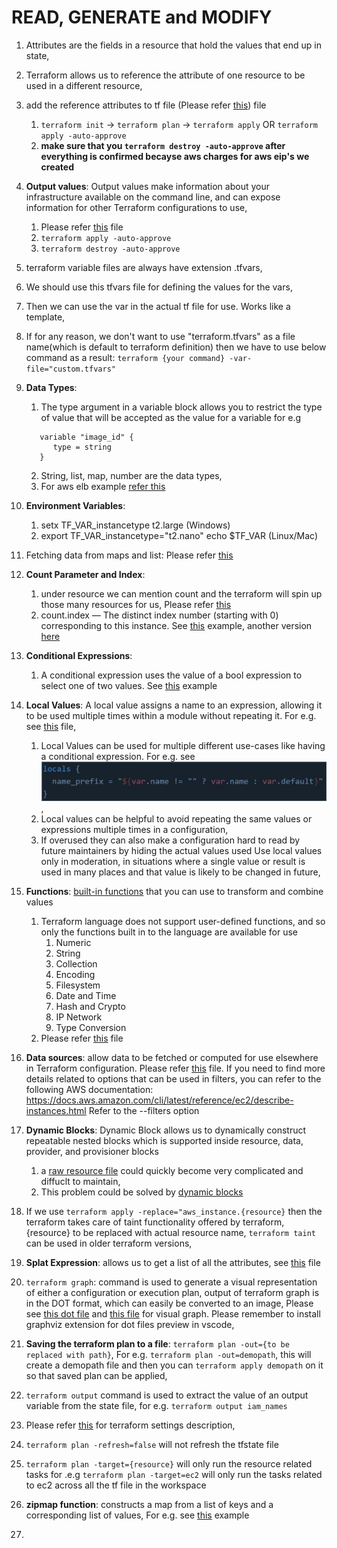 # READ, GENERATE and MODIFY

1. Attributes are the fields in a resource that hold the values that end up in state,
2. Terraform allows us to reference the attribute of one resource to be used in a
different resource,
3. add the reference attributes to tf file (Please refer [this](./reference-attributes.tf)) file
   1. `terraform init` -> `terraform plan` -> `terraform apply` OR  `terraform apply -auto-approve`
   2. **make sure that you `terraform destroy -auto-approve` after everything is confirmed becayse aws charges for aws eip's we created**
4. **Output values**: Output values make information about your infrastructure available on the command line, and can expose information for other Terraform configurations to use,
   1. Please refer [this](./output-values.tf) file
   2. `terraform apply -auto-approve`
   3. `terraform destroy -auto-approve`
5. terraform variable files are always have extension .tfvars,
6. We should use this tfvars file for defining the values for the vars,
7. Then we can use the var in the actual tf file for use. Works like a template,
8. If for any reason, we don't want to use "terraform.tfvars" as a file name(which is default to terraform definition) then we have to use below command as a result: `terraform {your command} -var-file="custom.tfvars"`
9. **Data Types**:
   1. The type argument in a variable block allows you to restrict the type of value that will be accepted as the value for a variable for e.g

   ```text
      variable "image_id" {
         type = string  
      }
   ```

   2. String, list, map, number are the data types,
   3. For aws elb example [refer this](https://github.com/terraform-aws-modules/terraform-aws-elb/blob/master/variables.tf)
10. **Environment Variables**:
    1. setx TF_VAR_instancetype t2.large (Windows)
    2. export TF_VAR_instancetype="t2.nano"
       echo $TF_VAR (Linux/Mac)
11. Fetching data from maps and list: Please refer [this](./fetch-values-variables.tf)
12. **Count Parameter and Index**:
    1. under resource we can mention count and the terraform will spin up those many resources for us, Please refer [this](./count-paremeter.tf)
    2. count.index — The distinct index number (starting with 0) corresponding to this instance. See [this](./count-index.tf) example, another version [here](./count-index_v1.tf)
13. **Conditional Expressions**:
    1. A conditional expression uses the value of a bool expression to select one of two values. See [this](./conditional.tf) example

14. **Local Values**: A local value assigns a name to an expression, allowing it to be used multiple times within a module without repeating it. For e.g. see [this](./localvarsdemo.tf) file,
    1. Local Values can be used for multiple different use-cases like having a conditional expression. For e.g. see ![example](./local_expression_support.png),
    2. Local values can be helpful to avoid repeating the same values or expressions multiple times in a configuration,
    3. If overused they can also make a configuration hard to read by future maintainers by hiding the actual values used Use local values only in moderation, in situations where a single value or result is used in many places and that value is likely to be changed in future,
15. **Functions**: [built-in functions](https://developer.hashicorp.com/terraform/language/functions) that you can use to transform and combine values
    1. Terraform language does not support user-defined functions, and so only the functions built in to the language are available for use
       1. Numeric
       2. String
       3. Collection
       4. Encoding
       5. Filesystem
       6. Date and Time
       7. Hash and Crypto
       8. IP Network
       9. Type Conversion 
    2. Please refer [this](./functions.tf) file
16. **Data sources**: allow data to be fetched or computed for use elsewhere in Terraform configuration. Please refer [this](./datasources.tf) file. If you need to find more details related to options that can be used in filters, you can refer to the following AWS documentation:
https://docs.aws.amazon.com/cli/latest/reference/ec2/describe-instances.html
Refer to the --filters option
17. **Dynamic Blocks**: Dynamic Block allows us to dynamically construct repeatable nested blocks which is supported inside resource, data, provider, and provisioner blocks
    1. a [raw resource file](./raw_dynamic_block.tf) could quickly become very complicated and diffuclt to maintain,
    2. This problem could be solved by [dynamic blocks](./dynamic_block.tf)
18. If we use ```terraform apply -replace="aws_instance.{resource}``` then the terraform takes care of taint functionality offered by terraform, {resource} to be replaced with actual resource name, ```terraform taint``` can be used in older terraform versions,
19. **Splat Expression**: allows us to get a list of all the attributes, see [this](splat.tf) file
20. ```terraform graph```: command is used to generate a visual representation of either a
configuration or execution plan, output of terraform graph is in the DOT format, which can easily be converted to an image, Please see [this dot file](./graph.tf) and [this file](./graph.dot) for visual graph. Please remember to install graphviz extension for dot files preview in vscode,
21. **Saving the terraform plan to a file**: ```terraform plan -out={to be replaced with path}```, For e.g. ```terraform plan -out=demopath```, this will create a demopath file and then you can ```terraform apply demopath``` on it so that saved plan can be applied,
22. ```terraform output``` command is used to extract the value of an output variable from the state file, for e.g. ```terraform output iam_names```
23. Please refer [this](./terraform_settings_demo.tf) for terraform settings description,
24. ```terraform plan -refresh=false``` will not refresh the tfstate file
25. ```terraform plan -target={resource}``` will only run the resource related tasks for .e.g ```terraform plan -target=ec2``` will only run the tasks related to ec2 across all the tf file in the workspace
26. **zipmap function**: constructs a map from a list of keys and a corresponding list of
values, For e.g. see [this](./zipmap.tf) example
27. 

